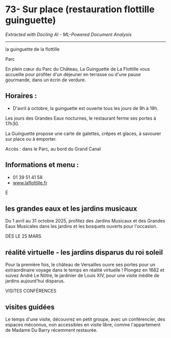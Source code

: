 # 73- Sur place (restauration flottille guinguette)

*Extracted with Docling AI - ML-Powered Document Analysis*

---

la guinguette de la flottille

Parc

En plein cœur du Parc du Château, La Guinguette de La Flottille vous accueille pour profiter d'un déjeuner en terrasse ou d'une pause gourmande, dans un écrin de verdure.

## Horaires :

- D'avril à octobre, la guinguette est ouverte tous les jours de 9h à 19h.

Les jours des Grandes Eaux nocturnes, le restaurant ferme ses portes à 17h30.

La Guinguette propose une carte de galettes, crêpes et glaces, à savourer sur place ou à emporter.

Accès : dans le Parc, au bord du Grand Canal

## Informations et menu :

- 01 39 51 41 58
- www.laflottille.fr

<!-- image -->

<!-- image -->

<!-- image -->

É

## les grandes eaux et les jardins musicaux

Du 1 avril au 31 octobre 2025, profitez des Jardins Musicaux et des Grandes Eaux Musicales dans les jardins et les bosquets ouverts pour l'occasion.

DÈS LE 25 MARS

## réalité virtuelle - les jardins disparus du roi soleil

Pour la première fois, le château de Versailles ouvre ses portes pour un extraordinaire voyage dans le temps en réalité virtuelle ! Plongez en 1682 et suivez André Le Nôtre, le jardinier de Louis XIV, pour une visite inédite de jardins aujourd'hui disparus.

VISITES CONFÉRENCES

## visites guidées

Le temps d'une visite, découvrez en petit groupe, avec un conférencier, des espaces méconnus, non accessibles en visite libre, comme l'appartement de Madame Du Barry récemment restaurée.